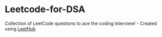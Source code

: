 # Leetcode-for-DSA
Collection of LeetCode questions to ace the coding interview! - Created using [LeetHub](https://github.com/QasimWani/LeetHub)
